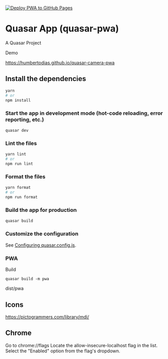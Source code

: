 [![Deploy PWA to GitHub Pages](https://github.com/humbertodias/quasar-camera-pwa/actions/workflows/deploy-pwa.yml/badge.svg)](https://github.com/humbertodias/quasar-camera-pwa/actions/workflows/deploy-pwa.yml)

# Quasar App (quasar-pwa)

A Quasar Project

Demo

https://humbertodias.github.io/quasar-camera-pwa

## Install the dependencies

```bash
yarn
# or
npm install
```

### Start the app in development mode (hot-code reloading, error reporting, etc.)

```bash
quasar dev
```

### Lint the files

```bash
yarn lint
# or
npm run lint
```

### Format the files

```bash
yarn format
# or
npm run format
```

### Build the app for production

```bash
quasar build
```

### Customize the configuration

See [Configuring quasar.config.js](https://v2.quasar.dev/quasar-cli-webpack/quasar-config-js).

### PWA

Build

```shell
quasar build -m pwa
```

dist/pwa

## Icons

https://pictogrammers.com/library/mdi/

## Chrome

Go to chrome://flags
Locate the allow-insecure-localhost flag in the list.
Select the "Enabled" option from the flag's dropdown.
